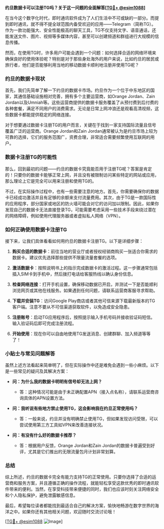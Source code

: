 **约旦数据卡可以注册TG吗？关于这一问题的全面解答[[TG💪+ @esim1088](https://t.me/s/esim1088)]**

在当今这个数字化时代，即时通讯软件成为了人们生活中不可或缺的一部分。而提到即时通讯，就不得不提全球范围内备受欢迎的应用——Telegram（简称TG）。作为一款功能强大、安全性能极高的聊天工具，TG不仅支持文字、语音通话，还能发送文件、图片、视频等多媒体内容，甚至可以创建频道和群组进行大规模的信息传播。

然而，在使用TG时，许多用户可能会遇到一个问题：如何选择合适的网络环境来确保良好的使用体验呢？特别是对于那些身处海外的用户来说，比如约旦的居民或旅行者，他们是否能够利用当地的移动数据卡顺利地注册并使用TG呢？

### 约旦的数据卡现状

首先，我们先简单了解一下约旦的数据卡市场。约旦作为一个位于中东地区的国家，其通信基础设施相对完善，拥有多个主要运营商，如Orange Jordan、Zain Jordan以及Umniah等。这些运营商提供的数据卡服务覆盖了从预付费到后付费的各种套餐，满足不同用户的消费需求。无论是日常上网冲浪还是观看高清视频，这些数据卡都能提供稳定的网络连接。

对于想要通过数据卡注册TG的用户而言，关键在于找到一家支持国际流量且信号覆盖广泛的运营商。Orange Jordan和Zain Jordan通常被认为是约旦市场上较为可靠的选择，它们的服务范围广，资费合理，非常适合需要频繁使用互联网的用户。

### 数据卡注册TG的可能性

那么，回到最初的问题——约旦的数据卡究竟能否用于注册TG呢？答案是肯定的！只要你的数据卡能够正常上网，并且没有被限制访问某些特定的网站或应用，那么理论上它是完全可以用来注册和使用TG的。

不过，在实际操作过程中，也有一些需要注意的地方。首先，你需要确保你的数据卡已经成功激活并且有足够的余额来支付流量费用。其次，由于TG是一款国际性的应用程序，部分国家或地区的防火墙可能会对它的访问加以限制。因此，如果你发现自己的数据卡无法直接登录TG，可能需要考虑采用一些技术手段来绕过潜在的网络障碍，例如使用代理服务器或者虚拟私人网络（VPN）。

### 如何正确使用数据卡注册TG

接下来，让我们具体看看如何用约旦的数据卡注册TG。以下是详细步骤：

1. **购买合适的数据卡**：前往当地的营业厅或者授权经销商购买一张适合你需求的数据卡。建议优先选择那些提供不限量流量套餐的选项。
   
2. **激活数据卡**：按照说明书上的指示完成数据卡的激活过程。这一步骤通常包括插入SIM卡到手机中，然后拨打电话给客服热线以确认身份信息。

3. **检查网络连接**：打开手机设置，确保移动数据已开启，并测试一下是否能顺利浏览网页或其他在线服务。如果遇到任何问题，请联系运营商客服寻求帮助。

4. **下载并安装TG**：访问Google Play商店或者其他可信来源下载最新版本的TG客户端。注意不要从不可信渠道获取软件，以免造成安全隐患。

5. **注册账号**：启动TG应用程序后，按照提示输入手机号码并接收验证码短信。输入验证码后即可完成注册流程。

6. **开始使用**：现在你可以自由地使用TG发送消息、创建群聊、加入频道等等了！

### 小贴士与常见问题解答

虽然上述方法看起来简单明了，但在实际操作中还是难免会遇到一些小麻烦。以下是一些常见的疑问及其解决方案：

- **问：为什么我的数据卡明明有信号却无法上网？**
  - 答：这种情况可能是由于未正确配置APN（接入点名称），请联系运营商咨询具体的APN设置方法。
  
- **问：我听说有些地方禁止使用TG，这会影响我在约旦正常使用吗？**
  - 答：一般来说，约旦并没有明确禁止使用TG，但如果发现访问受限，可以尝试使用第三方工具如VPN来改善连接状况。

- **问：有没有什么好的数据卡推荐？**
  - 答：根据用户反馈，Orange Jordan和Zain Jordan的数据卡普遍受到好评，尤其是它们推出的无限流量包月计划非常划算。

### 总结

综上所述，约旦的数据卡完全有能力支持TG的正常使用。只要你选择了合适的运营商和服务方案，并且遵循正确的操作流程，就能轻松享受这款优秀的即时通讯软件带来的便利。当然，在享受科技带来便捷的同时，我们也应该时刻关注网络安全和个人隐私保护，避免泄露敏感信息。

最后，希望每位读者都能找到最适合自己的解决方案，愉快地畅游在数字世界的海洋之中。如果你还有其他相关问题，欢迎随时交流讨论哦！

[[TG💪+ @esim1088](https://t.me/s/esim1088) ![Image](https://i.postimg.cc/4NQfJmqS/Snipaste-2025-05-13-00-14-12.png)]
